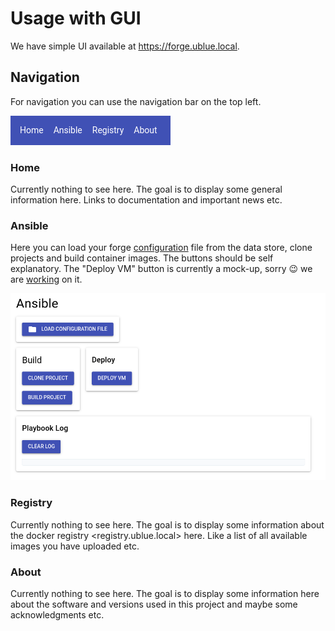 # Usage with GUI

We have simple UI available at <https://forge.ublue.local>.

## Navigation

For navigation you can use the navigation bar on the top left.

![navigation](./assets/gui_navigation.png)

### Home

Currently nothing to see here. The goal is to display some
general information here. Links to documentation and important
news etc.

### Ansible

Here you can load your forge [configuration](./index.md#configuration) file from the data store,
clone projects and build container images. The buttons should be self explanatory.
The "Deploy VM" button is currently a mock-up, sorry :wink:
we are [working](https://github.com/ublue-os/forge/issues/35) on it.

![ansible](./assets/gui_ansible.png)

### Registry

Currently nothing to see here. The goal is to display some
information about the docker registry <registry.ublue.local> here.
Like a list of all available images you have uploaded etc.

### About

Currently nothing to see here. The goal is to display some
information here about the software and versions used in this project
and maybe some acknowledgments etc.
